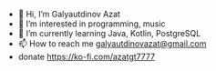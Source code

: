 - 👋 Hi, I’m Galyautdinov Azat
- 👀 I’m interested in programming, music
- 🌱 I’m currently learning Java, Kotlin, PostgreSQL
- 📫 How to reach me galyautdinovazat@gmail.com
- donate https://ko-fi.com/azatgt7777

<!---
azatgt1996/azatgt1996 is a ✨ special ✨ repository because its `README.md` (this file) appears on your GitHub profile.
You can click the Preview link to take a look at your changes.

- 💞️ I’m looking to collaborate on ...
--->
